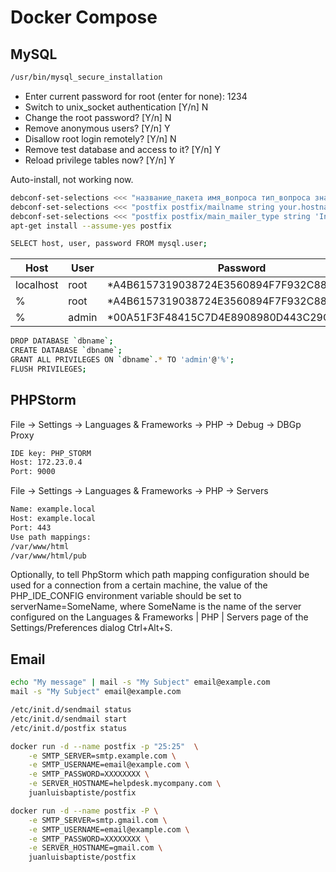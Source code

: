 # Docker Compose

## MySQL
```sh
/usr/bin/mysql_secure_installation
```
  - Enter current password for root (enter for none): 1234
  - Switch to unix_socket authentication [Y/n]        N
  - Change the root password? [Y/n]                   N
  - Remove anonymous users? [Y/n]                     Y
  - Disallow root login remotely? [Y/n]               N
  - Remove test database and access to it? [Y/n]      Y
  - Reload privilege tables now? [Y/n]                Y

Auto-install, not working now.
```sh
debconf-set-selections <<< "название_пакета имя_вопроса тип_вопроса значение"
debconf-set-selections <<< "postfix postfix/mailname string your.hostname.com"
debconf-set-selections <<< "postfix postfix/main_mailer_type string 'Internet Site'"
apt-get install --assume-yes postfix
```

```sh
SELECT host, user, password FROM mysql.user;
```
| Host      | User  | Password                                  |
|-----------|-------|-------------------------------------------|
| localhost | root  | *A4B6157319038724E3560894F7F932C8886EBFCF |
| %         | root  | *A4B6157319038724E3560894F7F932C8886EBFCF |
| %         | admin | *00A51F3F48415C7D4E8908980D443C29C69B60C9 |
```sh
DROP DATABASE `dbname`;
CREATE DATABASE `dbname`;
GRANT ALL PRIVILEGES ON `dbname`.* TO 'admin'@'%';
FLUSH PRIVILEGES;
```

## PHPStorm
File -> Settings -> Languages & Frameworks -> PHP -> Debug -> DBGp Proxy
```sh
IDE key: PHP_STORM
Host: 172.23.0.4
Port: 9000
```

File -> Settings -> Languages & Frameworks -> PHP -> Servers
```sh
Name: example.local
Host: example.local
Port: 443
Use path mappings:
/var/www/html
/var/www/html/pub
```

Optionally, to tell PhpStorm which path mapping configuration should be used for a connection from a certain machine, the value of the PHP_IDE_CONFIG environment variable should be set to serverName=SomeName, where SomeName is the name of the server configured on the Languages & Frameworks | PHP | Servers page of the Settings/Preferences dialog Ctrl+Alt+S.

## Email
```sh
echo "My message" | mail -s "My Subject" email@example.com
mail -s "My Subject" email@example.com
```
```sh
/etc/init.d/sendmail status
/etc/init.d/sendmail start
/etc/init.d/postfix status
```
```sh
docker run -d --name postfix -p "25:25"  \
    -e SMTP_SERVER=smtp.example.com \
    -e SMTP_USERNAME=email@example.com \
    -e SMTP_PASSWORD=XXXXXXXX \
    -e SERVER_HOSTNAME=helpdesk.mycompany.com \
    juanluisbaptiste/postfix
```
```sh
docker run -d --name postfix -P \
    -e SMTP_SERVER=smtp.gmail.com \
    -e SMTP_USERNAME=email@example.com \
    -e SMTP_PASSWORD=XXXXXXXX \
    -e SERVER_HOSTNAME=gmail.com \
    juanluisbaptiste/postfix
```
